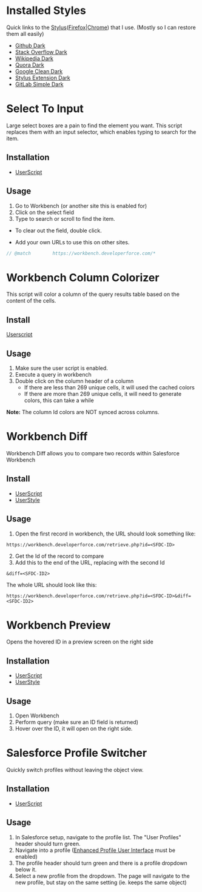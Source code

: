 # Installed Styles

Quick links to the [Stylus](https://github.com/openstyles/stylus)([Firefox]|[Chrome]) that I use. (Mostly so I can restore them all easily)

- [Github Dark](https://raw.githubusercontent.com/StylishThemes/GitHub-Dark/master/github-dark.user.css)
- [Stack Overflow Dark](https://raw.githubusercontent.com/StylishThemes/StackOverflow-Dark/master/stackoverflow-dark.user.css)
- [Wikipedia Dark](https://raw.githubusercontent.com/StylishThemes/Wikipedia-Dark/master/wikipedia-dark.user.css)
- [Quora Dark](https://raw.githubusercontent.com/StylishThemes/Quora-Dark/master/quora-dark.user.css)
- [Google Clean Dark](http://userstyles.org/styles/144028)
- [Stylus Extension Dark](https://raw.githubusercontent.com/Brojowski/custom-styles/master/stylus-ext.user.css)
- [GitLab Simple Dark](https://userstyles.org/styles/125366/gitlab-simple-dark)

[Firefox]: https://addons.mozilla.org/en-US/firefox/addon/styl-us/
[Chrome]: https://chrome.google.com/webstore/detail/stylus/clngdbkpkpeebahjckkjfobafhncgmne?hl=en





# Select To Input

Large select boxes are a pain to find the element you want. This script replaces them with an input selector, which enables typing to search for the item.

## Installation

- [UserScript](https://raw.githubusercontent.com/Brojowski/config/master/select-to-input/select-to-input.user.js)

## Usage

1. Go to Workbench (or another site this is enabled for)
2. Click on the select field
3. Type to search or scroll to find the item.

 - To clear out the field, double click.

 - Add your own URLs to use this on other sites.
```js
// @match        https://workbench.developerforce.com/*
```





# Workbench Column Colorizer
This script will color a column of the query results table based on the content of the cells.

## Install
[Userscript](https://raw.githubusercontent.com/Brojowski/config/master/workbench-column-color/workbench-column-color.user.js)

## Usage
1. Make sure the user script is enabled. 
2. Execute a query in workbench
3. Double click on the column header of a column
    - If there are less than 269 unique cells, it will used the cached colors
    - If there are more than 269 unique cells, it will need to generate colors, this can take a while

**Note:** The column Id colors are NOT synced across columns.





# Workbench Diff
Workbench Diff allows you to compare two records within Salesforce Workbench

## Install
- [UserScript](https://raw.githubusercontent.com/Brojowski/config/master/workbench-diff/workbench-diff.user.js)
- [UserStyle](https://raw.githubusercontent.com/Brojowski/config/master/workbench-diff/workbench-diff.user.css)

## Usage
1. Open the first record in workbench, the URL should look something like: 
```
https://workbench.developerforce.com/retrieve.php?id=<SFDC-ID>
```
2. Get the Id of the record to compare
3. Add this to the end of the URL, replacing <SFDC-ID2> with the second Id
```
&diff=<SFDC-ID2>
```

The whole URL should look like this:
```
https://workbench.developerforce.com/retrieve.php?id=<SFDC-ID>&diff=<SFDC-ID2>
```





# Workbench Preview

Opens the hovered ID in a preview screen on the right side

## Installation

- [UserScript](https://raw.githubusercontent.com/Brojowski/config/master/workbench-preview/workbench-preview.user.js)
- [UserStyle](https://raw.githubusercontent.com/Brojowski/config/master/workbench-preview/workbench-preview.user.css)

## Usage

1. Open Workbench
2. Perform query (make sure an ID field is returned)
3. Hover over the ID, it will open on the right side.





# Salesforce Profile Switcher

Quickly switch profiles without leaving the object view.

## Installation

- [UserScript](https://raw.githubusercontent.com/Brojowski/config/master/salesforce/profile-switch/profile-switch.user.js)

## Usage

1. In Salesforce setup, navigate to the profile list. The "User Profiles" header should turn green.
2. Navigate into a profile ([Enhanced Profile User Interface](https://help.salesforce.com/s/articleView?id=sf.users_profiles_about_enhanced_ui.htm&type=5) must be enabled)
3. The profile header should turn green and there is a profile dropdown below it.
4. Select a new profile from the dropdown. The page will navigate to the new profile, but stay on the same setting (ie. keeps the same object)



<span hidden>
Format this document:
Find: `(^\n)+# `
Replace: `\n\n\n\n\n# `
</span>